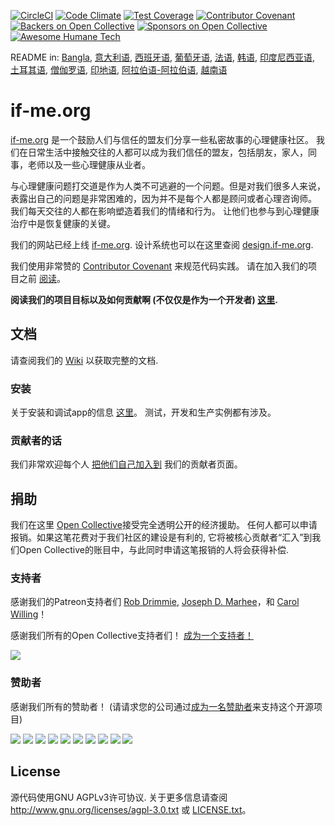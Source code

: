 [![CircleCI](https://circleci.com/gh/ifmeorg/ifme/tree/main.svg?style=svg)](https://circleci.com/gh/ifmeorg/ifme/tree/main)
[![Code Climate](https://codeclimate.com/github/ifmeorg/ifme/badges/gpa.svg)](https://codeclimate.com/github/ifmeorg/ifme)
[![Test Coverage](https://api.codeclimate.com/v1/badges/f9444a4d4116720518fe/test_coverage)](https://codeclimate.com/github/ifmeorg/ifme/test_coverage)
[![Contributor Covenant](https://img.shields.io/badge/Contributor%20Covenant-v2.1%20adopted-ff69b4.svg)](code_of_conduct.md)
[![Backers on Open Collective](https://opencollective.com/ifme/backers/badge.svg)](#backers)
[![Sponsors on Open Collective](https://opencollective.com/ifme/sponsors/badge.svg)](#sponsors)
[![Awesome Humane Tech](https://raw.githubusercontent.com/humanetech-community/awesome-humane-tech/main/humane-tech-badge.svg?sanitize=true)](https://github.com/humanetech-community/awesome-humane-tech)

README in: [Bangla](https://github.com/ifmeorg/ifme/blob/main/README-BN.md), [意大利语](https://github.com/ifmeorg/ifme/blob/main/README-IT.md), [西班牙语](https://github.com/ifmeorg/ifme/blob/main/README-ES.md), [葡萄牙语](https://github.com/ifmeorg/ifme/blob/main/README-PT.md), [法语](https://github.com/ifmeorg/ifme/blob/main/README-FR.md), [韩语](https://github.com/ifmeorg/ifme/blob/main/README-KO.md), [印度尼西亚语](https://github.com/ifmeorg/ifme/blob/main/README-ID.md), [土耳其语](https://github.com/ifmeorg/ifme/blob/main/README-TR.md), [僧伽罗语](https://github.com/ifmeorg/ifme/blob/main/README-LK.md), [印地语](https://github.com/ifmeorg/ifme/blob/main/README-HI.md), [阿拉伯语-阿拉伯语](https://github.com/ifmeorg/ifme/blob/main/README-AR.md), [越南语](https://github.com/ifmeorg/ifme/blob/main/README-VI.md)

# if-me.org

[if-me.org](https://www.if-me.org/) 是一个鼓励人们与信任的盟友们分享一些私密故事的心理健康社区。
我们在日常生活中接触交往的人都可以成为我们信任的盟友，包括朋友，家人，同事，老师以及一些心理健康从业者。

与心理健康问题打交道是作为人类不可逃避的一个问题。但是对我们很多人来说，表露出自己的问题是非常困难的，因为并不是每个人都是顾问或者心理咨询师。
我们每天交往的人都在影响塑造着我们的情绪和行为。
让他们也参与到心理健康治疗中是恢复健康的关键。

我们的网站已经上线 [if-me.org](https://www.if-me.org/). 设计系统也可以在这里查阅 [design.if-me.org](http://design.if-me.org/).

我们使用非常赞的 [Contributor Covenant](http://contributor-covenant.org) 来规范代码实践。 请在加入我们的项目之前
[阅读](https://github.com/ifmeorg/ifme/blob/main/code_of_conduct.md)。

**阅读我们的项目目标以及如何贡献啊 (不仅仅是作为一个开发者) [这里](https://github.com/ifmeorg/ifme/blob/main/CONTRIBUTING.md).**

## 文档

请查阅我们的 [Wiki](https://github.com/ifmeorg/ifme/wiki) 以获取完整的文档.

### 安装

关于安装和调试app的信息 [这里](https://github.com/ifmeorg/ifme/wiki/Installation)。 测试，开发和生产实例都有涉及。

### 贡献者的话

我们非常欢迎每个人 [把他们自己加入到](https://github.com/ifmeorg/ifme/wiki/Contributor-Blurb) 我们的贡献者页面。

## 捐助

我们在这里
[Open Collective](https://opencollective.com/ifme)接受完全透明公开的经济援助。
任何人都可以申请报销。如果这笔花费对于我们社区的建设是有利的, 它将被核心贡献者“汇入”到我们Open Collective的账目中，与此同时申请这笔报销的人将会获得补偿.

### 支持者

感谢我们的Patreon支持者们 [Rob Drimmie](https://www.patreon.com/user?u=3251857),
[Joseph D. Marhee](https://www.patreon.com/user?u=2899171)，和
[Carol Willing](https://www.patreon.com/user?u=202458)！

感谢我们所有的Open Collective支持者们！
[成为一个支持者！](https://opencollective.com/ifme#backer)

<a href="https://opencollective.com/ifme#backers" target="_blank"><img src="https://opencollective.com/ifme/backers.svg?width=890"></a>

### 赞助者

感谢我们所有的赞助者！ (请请求您的公司通过[成为一名赞助者](https://opencollective.com/ifme#sponsor)来支持这个开源项目)

<section role="presentation">
  <a href="https://opencollective.com/ifme/sponsor/0/website" target="_blank"><img src="https://opencollective.com/ifme/sponsor/0/avatar.svg"></a>
  <a href="https://opencollective.com/ifme/sponsor/1/website" target="_blank"><img src="https://opencollective.com/ifme/sponsor/1/avatar.svg"></a>
  <a href="https://opencollective.com/ifme/sponsor/2/website" target="_blank"><img src="https://opencollective.com/ifme/sponsor/2/avatar.svg"></a>
  <a href="https://opencollective.com/ifme/sponsor/3/website" target="_blank"><img src="https://opencollective.com/ifme/sponsor/3/avatar.svg"></a>
  <a href="https://opencollective.com/ifme/sponsor/4/website" target="_blank"><img src="https://opencollective.com/ifme/sponsor/4/avatar.svg"></a>
  <a href="https://opencollective.com/ifme/sponsor/5/website" target="_blank"><img src="https://opencollective.com/ifme/sponsor/5/avatar.svg"></a>
  <a href="https://opencollective.com/ifme/sponsor/6/website" target="_blank"><img src="https://opencollective.com/ifme/sponsor/6/avatar.svg"></a>
  <a href="https://opencollective.com/ifme/sponsor/7/website" target="_blank"><img src="https://opencollective.com/ifme/sponsor/7/avatar.svg"></a>
  <a href="https://opencollective.com/ifme/sponsor/8/website" target="_blank"><img src="https://opencollective.com/ifme/sponsor/8/avatar.svg"></a>
  <a href="https://opencollective.com/ifme/sponsor/9/website" target="_blank"><img src="https://opencollective.com/ifme/sponsor/9/avatar.svg"></a>
</section>

## License

源代码使用GNU AGPLv3许可协议. 关于更多信息请查阅
http://www.gnu.org/licenses/agpl-3.0.txt 或
[LICENSE.txt](https://github.com/ifmeorg/ifme/blob/main/LICENSE.txt)。

